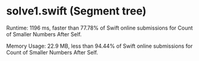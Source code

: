 # solve1.swift (Segment tree)

Runtime: 1196 ms, faster than 77.78% of Swift online submissions for Count of Smaller Numbers After Self.

Memory Usage: 22.9 MB, less than 94.44% of Swift online submissions for Count of Smaller Numbers After Self.
